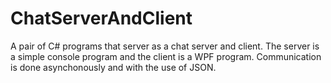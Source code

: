 # ChatServerAndClient
A pair of C# programs that server as a chat server and client. The server is a simple console program and the client is a WPF program. Communication is done asynchonously and with the use of JSON.
